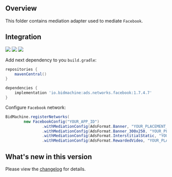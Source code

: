 ## Overview

This folder contains mediation adapter used to mediate `Facebook`.

## Integration

[<img src="https://img.shields.io/badge/Min%20SDK%20version-1.7.4-brightgreen">](https://github.com/bidmachine/BidMachine-Android-SDK)
[<img src="https://img.shields.io/badge/Network%20Adapter%20version-1.7.4.7-brightgreen">](https://artifactory.bidmachine.io/bidmachine/io/bidmachine/ads.networks.facebook/1.7.4.7/)
[<img src="https://img.shields.io/badge/Network%20version-6.5.0-blue">](https://developers.facebook.com/docs/android/)

Add next dependency to you `build.gradle`:

```groovy
repositories {
    mavenCentral()
}

dependencies {
    implementation 'io.bidmachine:ads.networks.facebook:1.7.4.7'
}
```

Configure `Facebook` network:

```java
BidMachine.registerNetworks(
        new FacebookConfig("YOUR_APP_ID")
                .withMediationConfig(AdsFormat.Banner, "YOUR_PLACEMENT_ID")
                .withMediationConfig(AdsFormat.Banner_300x250, "YOUR_PLACEMENT_ID")
                .withMediationConfig(AdsFormat.InterstitialStatic, "YOUR_PLACEMENT_ID")
                .withMediationConfig(AdsFormat.RewardedVideo, "YOUR_PLACEMENT_ID"));
```

## What's new in this version

Please view the [changelog](CHANGELOG.md) for details.